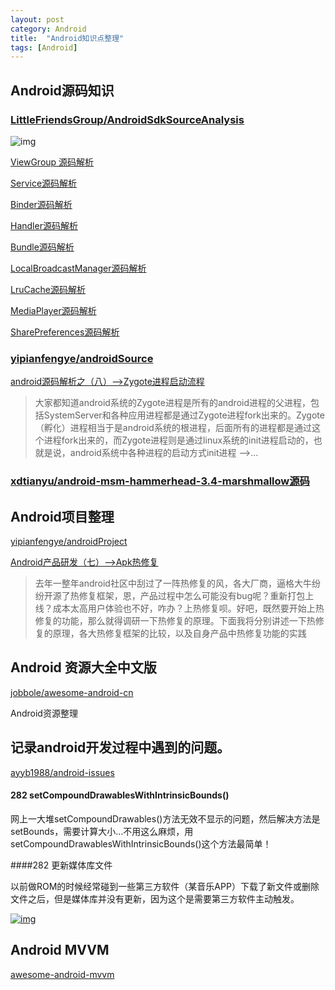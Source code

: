 ```yaml
---
layout: post
category: Android
title:  "Android知识点整理"
tags: [Android]
---
```




## Android源码知识

### [LittleFriendsGroup/AndroidSdkSourceAnalysis](https://github.com/LittleFriendsGroup/AndroidSdkSourceAnalysis)

![img](https://github.com/yuxingxin/AndroidWidgetClassGraph/raw/master/img/android.jpg)

[ViewGroup 源码解析](https://github.com/LittleFriendsGroup/AndroidSdkSourceAnalysis/blob/master/article/ViewGroup%20%E6%BA%90%E7%A0%81%E8%A7%A3%E6%9E%90.md)

[Service源码解析](https://github.com/asLody/SourceAnalysis/blob/master/Service%E6%BA%90%E7%A0%81%E8%A7%A3%E6%9E%90.md)

[Binder源码解析](https://github.com/xdtianyu/SourceAnalysis/blob/master/Binder%E6%BA%90%E7%A0%81%E5%88%86%E6%9E%90.md)

[Handler源码解析](https://github.com/maoruibin/HandlerAnalysis)

[Bundle源码解析](https://github.com/ASPOOK/BundleAnalysis)

[LocalBroadcastManager源码解析](https://github.com/czhzero/AndroidSdkSourceAnalysis/blob/master/article/LocalBroadcastManager%E6%BA%90%E7%A0%81%E8%A7%A3%E6%9E%90.md)

[LruCache源码解析](https://github.com/LittleFriendsGroup/AndroidSdkSourceAnalysis/blob/master/article/LruCache%E6%BA%90%E7%A0%81%E8%A7%A3%E6%9E%90.md)

[MediaPlayer源码解析](https://github.com/lber19535/SourceAnalysis/blob/master/Media%20Player%20%E6%BA%90%E7%A0%81%E5%88%86%E6%9E%90.md)

[SharePreferences源码解析](http://blog.csdn.net/yanbober/article/details/47866369)

### [yipianfengye/androidSource](https://github.com/yipianfengye/androidSource)

[android源码解析之（八）-->Zygote进程启动流程](http://blog.csdn.net/qq_23547831/article/details/51104873)

> 大家都知道android系统的Zygote进程是所有的android进程的父进程，包括SystemServer和各种应用进程都是通过Zygote进程fork出来的。Zygote（孵化）进程相当于是android系统的根进程，后面所有的进程都是通过这个进程fork出来的，而Zygote进程则是通过linux系统的init进程启动的，也就是说，android系统中各种进程的启动方式init进程 –>...

### [xdtianyu/android-msm-hammerhead-3.4-marshmallow源码](https://github.com/xdtianyu/android-msm-hammerhead-3.4-marshmallow)



## Android项目整理

[yipianfengye/androidProject](https://github.com/yipianfengye/androidProject)

[Android产品研发（七）-->Apk热修复](http://blog.csdn.net/qq_23547831/article/details/51587927)

> 去年一整年android社区中刮过了一阵热修复的风，各大厂商，逼格大牛纷纷开源了热修复框架，恩，产品过程中怎么可能没有bug呢？重新打包上线？成本太高用户体验也不好，咋办？上热修复呗。好吧，既然要开始上热修复的功能，那么就得调研一下热修复的原理。下面我将分别讲述一下热修复的原理，各大热修复框架的比较，以及自身产品中热修复功能的实践



## Android 资源大全中文版

[ jobbole/awesome-android-cn ](https://github.com/jobbole/awesome-android-cn)

Android资源整理



## 记录android开发过程中遇到的问题。

[ayyb1988/android-issues](https://github.com/ayyb1988/android-issues)

#### 282 setCompoundDrawablesWithIntrinsicBounds()

网上一大堆setCompoundDrawables()方法无效不显示的问题，然后解决方法是setBounds，需要计算大小…不用这么麻烦，用setCompoundDrawablesWithIntrinsicBounds()这个方法最简单！

####282 更新媒体库文件

以前做ROM的时候经常碰到一些第三方软件（某音乐APP）下载了新文件或删除文件之后，但是媒体库并没有更新，因为这个是需要第三方软件主动触发。

[![img](https://camo.githubusercontent.com/c9109b1067da6e743f4a5bb79079b2cc6ff65ff3/687474703a2f2f6d6d62697a2e717069632e636e2f6d6d62697a2f65344a696243677a587636517567596665314c68675134526556567047597a6b68737a6433595551534d626e78666962744e69614a51453736696248764a7565696371416e656d5251747a385a49336f6867474d3037314a516c772f3634303f77785f666d743d706e672674703d7765627026777866726f6d3d352677785f6c617a793d31)](https://camo.githubusercontent.com/c9109b1067da6e743f4a5bb79079b2cc6ff65ff3/687474703a2f2f6d6d62697a2e717069632e636e2f6d6d62697a2f65344a696243677a587636517567596665314c68675134526556567047597a6b68737a6433595551534d626e78666962744e69614a51453736696248764a7565696371416e656d5251747a385a49336f6867474d3037314a516c772f3634303f77785f666d743d706e672674703d7765627026777866726f6d3d352677785f6c617a793d31)

## Android MVVM

[awesome-android-mvvm](https://github.com/chiclaim/awesome-android-mvvm)